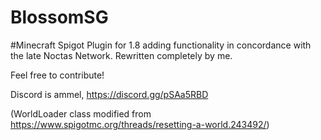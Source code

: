 # BlossomSG
#Minecraft Spigot Plugin for 1.8 adding functionality in concordance with the late Noctas Network. Rewritten completely by me. 

Feel free to contribute!

Discord is ammel, https://discord.gg/pSAa5RBD

(WorldLoader class modified from https://www.spigotmc.org/threads/resetting-a-world.243492/)
